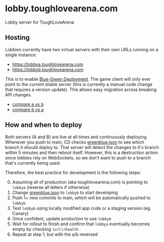 # lobby.toughlovearena.com

Lobby server for ToughLoveArena

## Hosting

Lobbies currently have two virtual servers with their own URLs running on a single instance:

- https://lobbya.toughlovearena.com
- https://lobbyb.toughlovearena.com

This is to enable [Blue-Green Deployment](https://en.wikipedia.org/wiki/Blue-green_deployment). The game client will only ever point to the current stable server (this is currently a manual code change that requires a version update). This allows easy migration across breaking API changes.

- [compare a vs b](https://github.com/toughlovearena/lobby.toughlovearena.com/compare/prod-lobbya...prod-lobbyb)
- [compare b vs a](https://github.com/toughlovearena/lobby.toughlovearena.com/compare/prod-lobbyb...prod-lobbya)

## How and when to deploy

Both servers (A and B) are live at all times and continuously deploying. Whenever you push to main, CD checks [greenblue.json](src/greenblue.json) to see which branch it should deploy to. That server will detect the changes to it's branch within 5 minutes and then reboot itself. However, this is a destruction action since lobbies rely on WebSockets, so we don't want to push to a branch that's currently being used.

Therefore, the best practice for development is the following steps:

0. Assuming all of production (aka toughlovearena.com) is pointing to `lobbya` (reverse all letters if otherwise)
1. Change [greenblue.json](src/greenblue.json) to `lobbyb` to start developing
2. Push 1+ new commits to main, which will be automatically pushed to `lobbyb`
3. Test `lobbyb` using locally modified app code or a staging version (eg. Canary)
4. Once confident, update production to use `lobbyb`
5. Wait for rollout to finish and confirm that `lobbya` eventually becomes empty by checking `(url)/health`
6. Repeat at step 1, but with the a/b reversed
